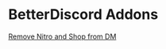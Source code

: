 # BetterDiscord Addons

[Remove Nitro and Shop from DM](https://github.com/NickMihal/BetterDiscordPlugins/tree/main/Remove%20Nitro%20and%20Shop%20from%20DM)
